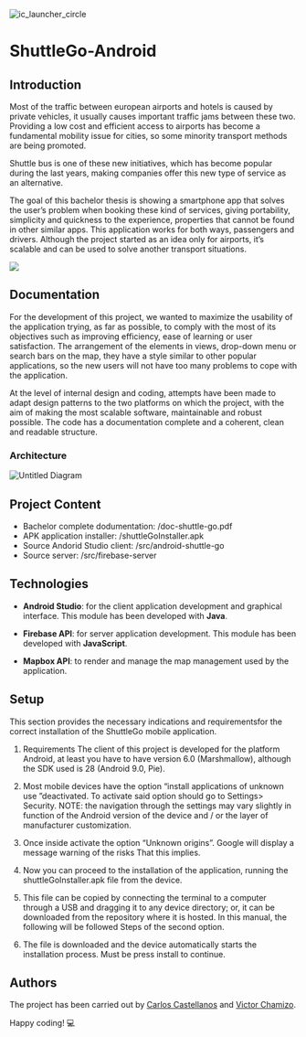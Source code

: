 ![ic_launcher_circle](https://user-images.githubusercontent.com/32466953/69854101-87b72380-1288-11ea-8de2-9964440e1179.png)

# ShuttleGo-Android

## Introduction
Most of the traffic between european airports and hotels is caused by private vehicles, it usually causes important traffic jams between these two. Providing a low cost and efficient access to airports has become a fundamental mobility issue for cities, so some minority transport methods are being promoted.

Shuttle bus is one of these new initiatives, which has become popular during the last years, making companies offer this new type of service as an alternative.

The goal of this bachelor thesis is showing a smartphone app that solves the user’s problem when booking these kind of services, giving portability, simplicity and quickness to the experience, properties that cannot be found in other similar apps. This application works for both ways, passengers and drivers. Although the project started as an idea only for airports, it’s scalable and can be used to solve another transport situations.

![](https://i.pinimg.com/originals/38/07/cd/3807cdf23c778c8789dbc7e723cae490.gif)

## Documentation
For the development of this project, we wanted to maximize the usability of the application trying, as far as possible, to comply with the most of its objectives such as improving efficiency, ease of learning or user satisfaction. The arrangement of the elements in views, drop-down menu or search bars on the map, they have a style similar to other popular applications, so the new users will not have too many problems to cope with the application.

At the level of internal design and coding, attempts have been made to adapt design patterns to the two platforms on which the project, with the aim of making the most scalable software, maintainable and robust possible. The code has a documentation complete and a coherent, clean and readable structure.

### Architecture
![Untitled Diagram](https://user-images.githubusercontent.com/32466953/69856620-55102980-128e-11ea-88b8-7b781d1173ba.png)

## Project Content
- Bachelor complete dodumentation: /doc-shuttle-go.pdf
- APK application installer: /shuttleGoInstaller.apk
- Source Andorid Studio client: /src/android-shuttle-go
- Source server: /src/firebase-server

## Technologies
  - **Android Studio**: for the client application development and graphical interface. This module has been 
    developed with **Java**.
    
  - **Firebase API**: for server application development. This module has been developed with **JavaScript**.
  
  - **Mapbox API**: to render and manage the map management used by the application.

## Setup
This section provides the necessary indications and requirementsfor the correct installation of the ShuttleGo mobile application.

  1. Requirements
    The client of this project is developed for the platform Android, at least you have to have version 6.0 (Marshmallow), although the     SDK used is 28 (Android 9.0, Pie).
  
  2. Most mobile devices have the option “install applications of unknown use ”deactivated. To activate said option should go to  Settings> Security. NOTE: the navigation through the settings may vary slightly in function of the Android version of the device and / or the layer of manufacturer customization.
  
  3. Once inside activate the option “Unknown origins”. Google will display a message warning of the risks
That this implies.

  4. Now you can proceed to the installation of the application, running the shuttleGoInstaller.apk file from the device.
  
  5. This file can be copied by connecting the terminal to a computer through a USB and dragging it to any device directory; or, it can be downloaded from the repository where it is hosted. In this manual, the following will be followed Steps of the second option.
  
  6. The file is downloaded and the device automatically starts the installation process. Must be press install to continue.

## Authors
The project has been carried out by [Carlos Castellanos](https://github.com/carlosCharlie) and [Victor Chamizo](https://github.com/vctorChamizo).

Happy coding! 💻
